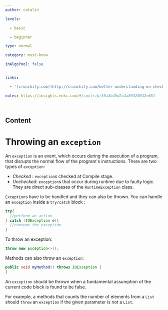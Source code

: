 ```yaml
---
author: catalin

levels:

  - basic

  - beginner

type: normal

category: must-know

inAlgoPool: false


links:

  - '[crunchify.com](http://crunchify.com/better-understanding-on-checked-vs-unchecked-exceptions-how-to-handle-exception-better-way-in-java/){website}'

notes: https://insights.enki.com/#/contrib/55a3b45d2a4a89320042e651

---
```

## Content
# Throwing an `exception`

An `exception` is an event, which occurs during the execution of a program, that disrupts the normal flow of the program's instructions.
There are two types of `exception`:
- *Checked* : `exception`s checked at Compile stage.
- *Unchecked*: `exception`s that occur during runtime due to faulty logic. They are direct sub-classes of the `RuntimeException` class.

`Exception`s have to be handled and they can also be thrown. You can handle an `exception` inside a `try/catch` block :  
```java
try{
  //perform an action
} catch (IOException e){
  //consume the exception
}
```
To throw an exception:
```java
throw new Exception<>();
```

Methods can also throw an `exception`:
```java
public void myMethod() throws IOException {
}
```

An `exception` should be thrown when a fundamental assumption of the current code block is found to be false. 

For example, a methods that counts the number of elements from a `List` should `throw` an `exception` if the given parameter is not a `List`.

